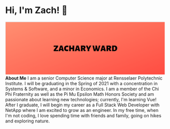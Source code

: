 # Hi, I'm Zach! 👋
![name](name.png)  
**About Me** 
I am a senior Computer Science major at Rensselaer Polytechnic Institute. I will be graduating in the Spring of 2021 with a concentration in Systems & Software, and a minor in Economics. I am a member of the Chi Phi Fraternity as well as the Pi Mu Epsilon Math Honors Society and am passionate about learning new technologies; currently, I'm learning Vue! After I graduate, I will begin my career as a Full Stack Web Developer with NetApp where I am excited to grow as an engineer. In my free time, when I'm not coding, I love spending time with friends and family, going on hikes and exploring nature.  


